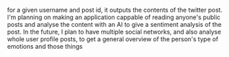 for a given username and post id, it outputs the contents of the twitter post. I'm planning on making an application cappable of reading anyone's public posts and analyse the content with an AI to give a sentiment analysis of the post. In the future, I plan to have multiple social networks, and also analyse whole user profile posts, to get a general overview of the person's type of emotions and those things